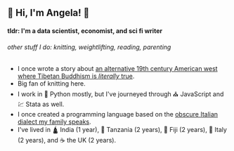 ## 👋 Hi, I'm Angela! 👋

#### tldr: I'm a data scientist, economist, and sci fi writer
###### other stuff I do: knitting, weightlifting, reading, parenting

- I once wrote a story about [an alternative 19th century American west where Tibetan Buddhism is _literally_ true](http://www.beneath-ceaseless-skies.com/stories/the-good-deaths-part-ii/).
- Big fan of knitting here.
- I work in 🐍 Python mostly, but I've journeyed through ⛪ JavaScript and 💹 Stata as well.
- I once created a programming language based on the [obscure Italian dialect my family speaks](https://github.com/angelaambroz/triestin).
- I've lived in 🛕 India (1 year), 🐘 Tanzania (2 years), 🌊 Fiji (2 years), 🍝 Italy (2 years), and ☕ the UK (2 years). 

